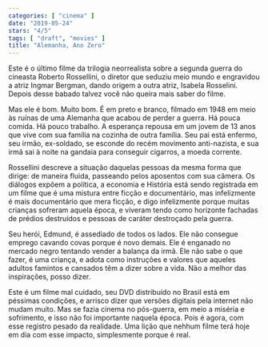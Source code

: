```yaml
---
categories: [ "cinema" ]
date: "2019-05-24"
stars: "4/5"
tags: [ "draft", "movies" ]
title: "Alemanha, Ano Zero"
---
```

Este é o último filme da trilogia neorrealista sobre a segunda guerra
do cineasta Roberto Rossellini, o diretor que seduziu meio mundo e
engravidou a atriz Ingmar Bergman, dando origem a outra atriz, Isabela
Rosselini. Depois desse babado talvez você não queira mais saber do
filme.

Mas ele é bom. Muito bom. É em preto e branco, filmado em 1948 em
meio às ruínas de uma Alemanha que acabou de perder a guerra. Há
pouca comida. Há pouco trabalho. A esperança repousa em um jovem de
13 anos que vive com sua família na cozinha de outra família. Seu pai
está enfermo, seu irmão, ex-soldado, se esconde do recém movimento
anti-nazista, e sua irmã sai à noite na gandaia para conseguir cigarros,
a moeda corrente.

Rossellini descreve a situação daquelas pessoas da mesma forma
que dirige: de maneira fluida, passeando pelos aposentos com sua
câmera. Os diálogos expõem a política, a economia e História
está sendo registrada em um filme que é uma mistura entre ficção e
documentário, mas infelizmente é mais documentário que mera ficção,
e digo infelizmente porque muitas crianças sofreram aquela época, e
viveram tendo como horizonte fachadas de prédios destruídos e pessoas
de caráter destroçado pela guerra.

Seu herói, Edmund, é assediado de todos os lados. Ele não consegue
emprego cavando covas porque é novo demais. Ele é enganado no mercado
negro tentando vender a balança da irmã. Ele não sabe o que fazer,
é uma criança, e adota como instruções e valores que aqueles
adultos famintos e cansados têm a dizer sobre a vida. Não a melhor
das inspirações, posso dizer.

Este é um filme mal cuidado, seu DVD distribuído no Brasil está
em péssimas condições, e arrisco dizer que versões digitais pela
internet não mudam muito. Mas se fazia cinema no pós-guerra, em meio
a miséria e sofrimento, e isso não foi importante naquela época. Pois
é agora, com esse registro pesado da realidade. Uma lição que nehhum
filme terá hoje em dia com esse impacto, simplesmente porque é real.
